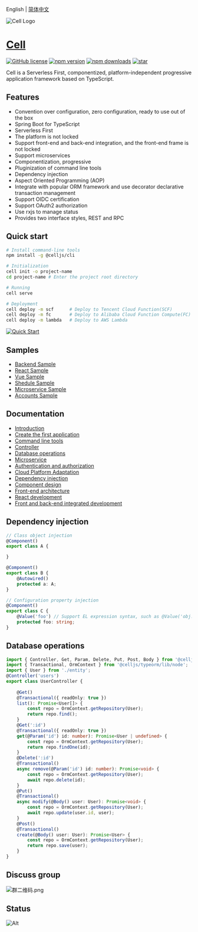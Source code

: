 English | [简体中文](./README.zh-cn.md)

![Cell Logo](https://cellbang-lib.oss-cn-hangzhou.aliyuncs.com/Cell%20Logo%20Green.svg) 
# [Cell](https://cell.cellbang.com/) 

[![GitHub license](https://img.shields.io/badge/license-MIT-blue.svg)](https://github.com/cellbang/cell/blob/master/LICENSE)
[![npm version](https://img.shields.io/npm/v/@celljs/core.svg?style=flat)](https://www.npmjs.com/org/cell)
[![npm downloads](https://img.shields.io/npm/dm/@celljs/core.svg?style=flat)](https://www.npmjs.com/org/cell)
[![star](https://gitee.com/cellbang/cell/badge/star.svg?theme=dark)](https://gitee.com/cellbang/cell)

Cell is a Serverless First, componentized, platform-independent progressive application framework based on TypeScript.

## Features

- Convention over configuration, zero configuration, ready to use out of the box
- Spring Boot for TypeScript
- Serverless First
- The platform is not locked
- Support front-end and back-end integration, and the front-end frame is not locked
- Support microservices
- Componentization, progressive
- Pluginization of command line tools
- Dependency injection
- Aspect Oriented Programming (AOP)
- Integrate with popular ORM framework and use decorator declarative transaction management
- Support OIDC certification
- Support OAuth2 authorization
- Use rxjs to manage status
- Provides two interface styles, REST and RPC

## Quick start

```bash
# Install command-line tools
npm install -g @celljs/cli

# Initialization
cell init -o project-name
cd project-name # Enter the project root directory

# Running
cell serve

# Deployment
cell deploy -m scf      # Deploy to Tencent Cloud Function(SCF)
cell deploy -m fc       # Deploy to Alibaba Cloud Function Compute(FC)
cell deploy -m lambda   # Deploy to AWS Lambda
```
[![Quick Start](https://asciinema.org/a/474104.svg)](https://asciinema.org/a/474104?speed=2.5&autoplay=1)

## Samples

- [Backend Sample](https://cloudstudio.net/templates/5QnU8uuBCE)
- [React Sample](https://cloudstudio.net/templates/5QWIO8Jazj)
- [Vue Sample](https://cloudstudio.net/templates/5QuWSgAul5)
- [Shedule Sample](https://cloudstudio.net/templates/5BfaTPi5n5)
- [Microservice Sample](https://cloudstudio.net/templates/5QxzzZvxvx)
- [Accounts Sample](https://cloudstudio.net/templates/5QOrLlMcV6)

## Documentation

- [Introduction](https://cell.cellbang.com/guide/%E4%BB%8B%E7%BB%8D)
- [Create the first application](https://cell.cellbang.com/guide/%E5%88%9B%E5%BB%BA%E7%AC%AC%E4%B8%80%E4%B8%AA%E5%BA%94%E7%94%A8)
- [Command line tools](https://cell.cellbang.com/guide/%E5%91%BD%E4%BB%A4%E8%A1%8C%E5%B7%A5%E5%85%B7)
- [Controller](https://cell.cellbang.com/guide/%E6%8E%A7%E5%88%B6%E5%99%A8)
- [Database operations](https://cell.cellbang.com/guide/%E6%95%B0%E6%8D%AE%E5%BA%93typeorm)
- [Microservice](https://cell.cellbang.com/dev/%E5%BE%AE%E6%9C%8D%E5%8A%A1)
- [Authentication and authorization](https://cell.cellbang.com/guide/%E8%AE%A4%E8%AF%81%E4%B8%8E%E6%8E%88%E6%9D%83)
- [Cloud Platform Adaptation](https://cell.cellbang.com/cloud/%E4%BA%91%E5%B9%B3%E5%8F%B0%E9%80%82%E9%85%8D)
- [Dependency injection](https://cell.cellbang.com/guide/%E4%BE%9D%E8%B5%96%E6%B3%A8%E5%85%A5)
- [Component design](https://cell.cellbang.com/guide/%E7%BB%84%E4%BB%B6%E8%AE%BE%E8%AE%A1)
- [Front-end architecture](https://cell.cellbang.com/guide/%E5%89%8D%E7%AB%AF%E6%9E%B6%E6%9E%84)
- [React development](https://cell.cellbang.com/dev/react)
- [Front and back-end integrated development](https://cell.cellbang.com/dev/%E5%89%8D%E5%90%8E%E7%AB%AF%E4%B8%80%E4%BD%93%E5%8C%96%E5%BC%80%E5%8F%91)


## Dependency injection

```typescript
// Class object injection
@Component()
export class A {

}

@Component()
export class B {
    @Autowired()
    protected a: A;
}

// Configuration property injection
@Component()
export class C {
    @Value('foo') // Support EL expression syntax, such as @Value('obj.xxx'), @Value('arr[1]') etc.
    protected foo: string;
}
```

## Database operations

```typescript
import { Controller, Get, Param, Delete, Put, Post, Body } from '@celljs/mvc/lib/node';
import { Transactional, OrmContext } from '@celljs/typeorm/lib/node';
import { User } from './entity';
@Controller('users')
export class UserController {
    
    @Get()
    @Transactional({ readOnly: true })
    list(): Promise<User[]> {
        const repo = OrmContext.getRepository(User);
        return repo.find();
    }
    @Get(':id')
    @Transactional({ readOnly: true })
    get(@Param('id') id: number): Promise<User | undefined> {
        const repo = OrmContext.getRepository(User);
        return repo.findOne(id);
    }
    @Delete(':id')
    @Transactional()
    async remove(@Param('id') id: number): Promise<void> {
        const repo = OrmContext.getRepository(User);
        await repo.delete(id);
    }
    @Put()
    @Transactional()
    async modify(@Body() user: User): Promise<void> {
        const repo = OrmContext.getRepository(User);
        await repo.update(user.id, user);
    }
    @Post()
    @Transactional()
    create(@Body() user: User): Promise<User> {
        const repo = OrmContext.getRepository(User);
        return repo.save(user);
    }
}
```

## Discuss group

![群二维码.png](https://cellbang-lib.oss-cn-hangzhou.aliyuncs.com/%E7%BE%A4%E4%BA%8C%E7%BB%B4%E7%A0%81.png)

## Status
![Alt](https://repobeats.axiom.co/api/embed/59b39c98717cf1ae18b57f24d2efe91617e3a6f1.svg "Repobeats analytics image")

